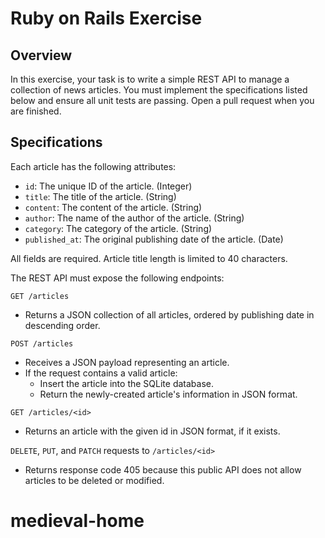 # Ruby on Rails Exercise

## Overview

In this exercise, your task is to write a simple REST API to manage a collection of news articles. You must implement the specifications listed below and ensure all unit tests are passing. Open a pull request when you are finished.

## Specifications

Each article has the following attributes:
- `id`: The unique ID of the article. (Integer)
- `title`: The title of the article. (String)
- `content`: The content of the article. (String)
- `author`: The name of the author of the article. (String)
- `category`: The category of the article. (String)
- `published_at`: The original publishing date of the article. (Date)

All fields are required. Article title length is limited to 40 characters.

The REST API must expose the following endpoints:

`GET /articles`
- Returns a JSON collection of all articles, ordered by publishing date in descending order.

`POST /articles`
- Receives a JSON payload representing an article.
- If the request contains a valid article:
    - Insert the article into the SQLite database.
    - Return the newly-created article's information in JSON format.

`GET /articles/<id>`
- Returns an article with the given id in JSON format, if it exists.

`DELETE`, `PUT`, and `PATCH` requests to `/articles/<id>`
- Returns response code 405 because this public API does not allow articles to be deleted or modified.
# medieval-home
